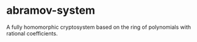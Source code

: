 # abramov-system
A fully homomorphic cryptosystem based on the ring of polynomials with rational coefficients.
